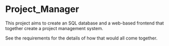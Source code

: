 # Project_Manager

This project aims to create an SQL database and a web-based frontend that together create a project management system. 

See the requirements for the details of how that would all come together.

